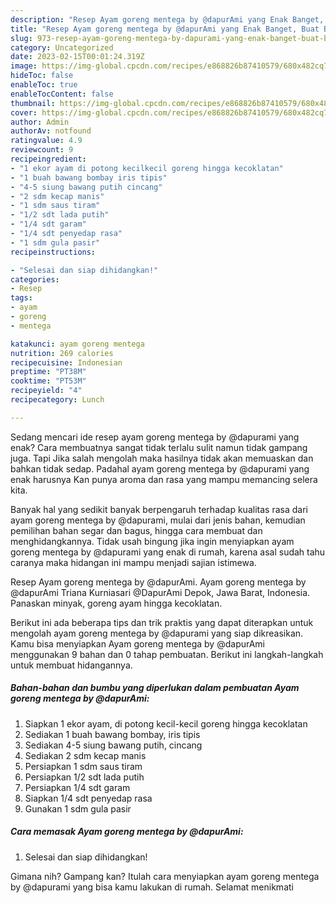```yaml
---
description: "Resep Ayam goreng mentega by @dapurAmi yang Enak Banget, Buat Buka Puasa Menggugah Selera"
title: "Resep Ayam goreng mentega by @dapurAmi yang Enak Banget, Buat Buka Puasa Menggugah Selera"
slug: 973-resep-ayam-goreng-mentega-by-dapurami-yang-enak-banget-buat-buka-puasa-menggugah-selera
category: Uncategorized
date: 2023-02-15T00:01:24.319Z
image: https://img-global.cpcdn.com/recipes/e868826b87410579/680x482cq70/ayam-goreng-mentega-by-dapurami-foto-resep-utama.jpg
hideToc: false
enableToc: true
enableTocContent: false
thumbnail: https://img-global.cpcdn.com/recipes/e868826b87410579/680x482cq70/ayam-goreng-mentega-by-dapurami-foto-resep-utama.jpg
cover: https://img-global.cpcdn.com/recipes/e868826b87410579/680x482cq70/ayam-goreng-mentega-by-dapurami-foto-resep-utama.jpg
author: Admin
authorAv: notfound
ratingvalue: 4.9
reviewcount: 9
recipeingredient:
- "1 ekor ayam di potong kecilkecil goreng hingga kecoklatan"
- "1 buah bawang bombay iris tipis"
- "4-5 siung bawang putih cincang"
- "2 sdm kecap manis"
- "1 sdm saus tiram"
- "1/2 sdt lada putih"
- "1/4 sdt garam"
- "1/4 sdt penyedap rasa"
- "1 sdm gula pasir"
recipeinstructions:

- "Selesai dan siap dihidangkan!"
categories:
- Resep
tags:
- ayam
- goreng
- mentega

katakunci: ayam goreng mentega 
nutrition: 269 calories
recipecuisine: Indonesian
preptime: "PT38M"
cooktime: "PT53M"
recipeyield: "4"
recipecategory: Lunch

---
```



Sedang mencari ide resep ayam goreng mentega by @dapurami yang enak? Cara membuatnya sangat tidak terlalu sulit namun tidak gampang juga. Tapi Jika salah mengolah maka hasilnya tidak akan memuaskan dan bahkan tidak sedap. Padahal ayam goreng mentega by @dapurami yang enak harusnya Kan punya aroma dan rasa yang mampu memancing selera kita.


Banyak hal yang sedikit banyak berpengaruh terhadap kualitas rasa dari ayam goreng mentega by @dapurami, mulai dari jenis bahan, kemudian pemilihan bahan segar dan bagus, hingga cara membuat dan menghidangkannya. Tidak usah bingung jika ingin menyiapkan ayam goreng mentega by @dapurami yang enak di rumah, karena asal sudah tahu caranya maka hidangan ini mampu menjadi sajian istimewa.

Resep Ayam goreng mentega by @dapurAmi. Ayam goreng mentega by @dapurAmi Triana Kurniasari @DapurAmi Depok, Jawa Barat, Indonesia. Panaskan minyak, goreng ayam hingga kecoklatan.


Berikut ini ada beberapa tips dan trik praktis yang dapat diterapkan untuk mengolah ayam goreng mentega by @dapurami yang siap dikreasikan. Kamu bisa menyiapkan Ayam goreng mentega by @dapurAmi menggunakan 9 bahan dan 0 tahap pembuatan. Berikut ini langkah-langkah untuk membuat hidangannya.

<!--inarticleads1-->

##### Bahan-bahan dan bumbu yang diperlukan dalam pembuatan Ayam goreng mentega by @dapurAmi:

1. Siapkan 1 ekor ayam, di potong kecil-kecil goreng hingga kecoklatan
1. Sediakan 1 buah bawang bombay, iris tipis
1. Sediakan 4-5 siung bawang putih, cincang
1. Sediakan 2 sdm kecap manis
1. Persiapkan 1 sdm saus tiram
1. Persiapkan 1/2 sdt lada putih
1. Persiapkan 1/4 sdt garam
1. Siapkan 1/4 sdt penyedap rasa
1. Gunakan 1 sdm gula pasir




<!--inarticleads2-->

##### Cara memasak Ayam goreng mentega by @dapurAmi:


1. Selesai dan siap dihidangkan!



Gimana nih? Gampang kan? Itulah cara menyiapkan ayam goreng mentega by @dapurami yang bisa kamu lakukan di rumah. Selamat menikmati
